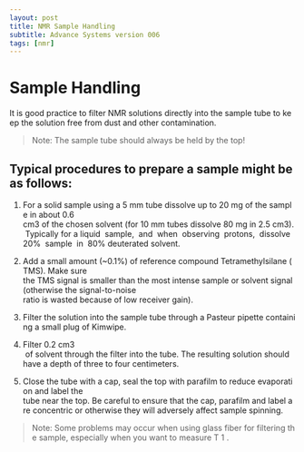 ```yaml
---
layout: post
title: NMR Sample Handling
subtitle: Advance Systems version 006
tags: [nmr]
---
```


# Sample Handling
It is good practice to filter NMR solutions directly into the sample tube to keep the solution free from dust and other contamination.
> Note: The sample tube should always be held by the top!

## Typical procedures to prepare a sample might be as follows:
1. For a solid sample using a 5 mm tube dissolve up to 20 mg of the sample in about 0.6 cm3 of the chosen solvent (for 10 mm tubes dissolve 80 mg in 2.5 cm3). Typically for a liquid  sample,  and  when  observing  protons,  dissolve  20%  sample  in  80% deuterated solvent.

2.  Add a small amount (~0.1%) of reference compound Tetramethylsilane (TMS). Make sure the TMS signal is smaller than the most intense sample or solvent signal (otherwise the signal-to-noise ratio is wasted because of low receiver gain).

3. Filter the solution into the sample tube through a Pasteur pipette containing a small plug of Kimwipe.

4. Filter 0.2 cm3  of solvent through the filter into the tube. The resulting solution should have a depth of three to four centimeters.

5. Close the tube with a cap, seal the top with parafilm to reduce evaporation and label the tube near the top. Be careful to ensure that the cap, parafilm and label are concentric or otherwise they will adversely affect sample spinning.
> Note: Some problems may occur when using glass fiber for filtering the sample, especially when you want to measure T 1 .
